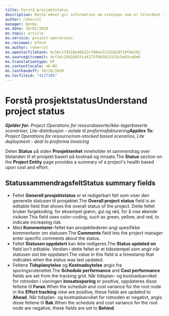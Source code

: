 ```yaml
---
title: Forstå prosjektstatus
description: Dette emnet gir information om statusen som er tilordnet til prosjekter i Dynamics 365 Project Operations.
author: ruhercul
manager: Annbe
ms.date: 10/01/2020
ms.topic: article
ms.service: project-operations
ms.reviewer: kfend
ms.author: ruhercul
ms.openlocfilehash: bc5bc174518e46b32cf88ea7231bb2df10fde292
ms.sourcegitcommit: 4cf1dc1561b92fca4175f0b3813133c5e63ce8e6
ms.translationtype: HT
ms.contentlocale: nb-NO
ms.lasthandoff: 10/28/2020
ms.locfileid: "4127305"
---
```

# <a name="understand-project-status"></a><span data-ttu-id="e6ec4-103">Forstå prosjektstatus</span><span class="sxs-lookup"><span data-stu-id="e6ec4-103">Understand project status</span></span>

<span data-ttu-id="e6ec4-104">_**Gjelder for:** Project Operations for ressursbaserte/ikke-lagerbaserte scenarioer, Lite-distribusjon – avtale til proformafakturering_</span><span class="sxs-lookup"><span data-stu-id="e6ec4-104">_**Applies To:** Project Operations for resource/non-stocked based scenarios, Lite deployment - deal to proforma invoicing_</span></span>


<span data-ttu-id="e6ec4-105">Delen **Status** på siden **Prosjektenhet** inneholder et sammendrag over tilstanden til et prosjekt basert på kostnad og innsats.</span><span class="sxs-lookup"><span data-stu-id="e6ec4-105">The **Status** section on the **Project Entity** page provides a summary of a project's health based upon cost and effort.</span></span>


## <a name="status-summary-fields"></a><span data-ttu-id="e6ec4-106">Statussammendragsfelt</span><span class="sxs-lookup"><span data-stu-id="e6ec4-106">Status summary fields</span></span>

- <span data-ttu-id="e6ec4-107">Feltet **Generell prosjektstatus** er et redigerbart felt som viser den generelle statusen til prosjektet.</span><span class="sxs-lookup"><span data-stu-id="e6ec4-107">The **Overall project status** field is an editable field that shows the overall status of the project.</span></span> <span data-ttu-id="e6ec4-108">Dette feltet bruker fargekoding, for eksempel grønn, gul og rød, for å vise økende risikoer.</span><span class="sxs-lookup"><span data-stu-id="e6ec4-108">This field uses color-coding, such as green, yellow, and red, to indicate increasing risk.</span></span> 
- <span data-ttu-id="e6ec4-109">Med **Kommentarer**-feltet kan prosjektlederen angi spesifikke kommentarer om statusen.</span><span class="sxs-lookup"><span data-stu-id="e6ec4-109">The **Comments** field lets the project manager enter specific comments about the status.</span></span> 
- <span data-ttu-id="e6ec4-110">Feltet **Statusen oppdatert** kan ikke redigeres.</span><span class="sxs-lookup"><span data-stu-id="e6ec4-110">The **Status updated on** field isn't editable.</span></span> <span data-ttu-id="e6ec4-111">Verdien i dette feltet er et tidsstempel som angir når statusen sist ble oppdatert.</span><span class="sxs-lookup"><span data-stu-id="e6ec4-111">The value in this field is a timestamp that indicates when the status was last updated.</span></span>
- <span data-ttu-id="e6ec4-112">Feltene **Tidsplanytelse** og **Kostnadsytelse** angis fra sporingsrutenettet.</span><span class="sxs-lookup"><span data-stu-id="e6ec4-112">The **Schedule performance** and **Cost performance** fields are set from the tracking grid.</span></span> <span data-ttu-id="e6ec4-113">Når tidsplan- og kostnadsavviket for rotnoden i visningen **Innsatssporing** er positive, oppdateres disse feltene til **Foran**.</span><span class="sxs-lookup"><span data-stu-id="e6ec4-113">When the schedule and cost variance for the root node in the **Effort tracking** view are positive, these fields are updated to **Ahead**.</span></span> <span data-ttu-id="e6ec4-114">Når tidsplan- og kostnadsavviket for rotnoden er negativt, angis disse feltene til **Bak**.</span><span class="sxs-lookup"><span data-stu-id="e6ec4-114">When the schedule and cost variance for the root node are negative, these fields are set to **Behind**.</span></span>
